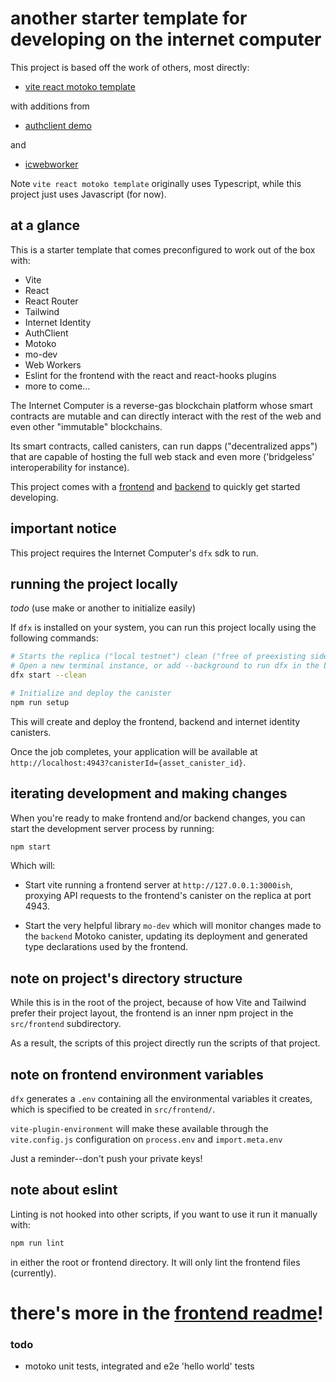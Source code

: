 # another starter template for developing on the internet computer  

This project is based off the work of others, most directly: 

 - [vite react motoko template](https://github.com/rvanasa/vite-react-motoko/tree/main)  
  
  with additions from 

 - [authclient demo](https://github.com/krpeacock/auth-client-demo/tree/main)  
  
  and 

 - [icwebworker](https://github.com/peterpeterparker/icwebworker/tree/main)  

Note `vite react motoko template` originally uses Typescript, while this project just uses Javascript (for now).  

## at a glance

This is a starter template that comes preconfigured to work out of the box with:

 - Vite
 - React
 - React Router
 - Tailwind
 - Internet Identity
 - AuthClient 
 - Motoko
 - mo-dev
 - Web Workers
 - Eslint for the frontend with the react and react-hooks plugins
 - more to come...

The Internet Computer is a reverse-gas blockchain platform whose smart contracts are mutable and can directly interact with the rest of the web and even other "immutable" blockchains. 

Its smart contracts, called canisters, can run dapps ("decentralized apps") that are capable of hosting the full web stack and even more ('bridgeless' interoperability for instance). 

This project comes with a [frontend](./src/frontend/) and [backend](./src/backend/) to quickly get started developing. 
## important notice

This project requires the Internet Computer's `dfx` sdk to run.  

## running the project locally

_todo_ (use make or another to initialize easily)

If `dfx` is installed on your system, you can run this project locally using the following commands:

```bash
# Starts the replica ("local testnet") clean ("free of preexisting side effects")
# Open a new terminal instance, or add --background to run dfx in the background
dfx start --clean 

# Initialize and deploy the canister
npm run setup
```

This will create and deploy the frontend, backend and internet identity canisters.

Once the job completes, your application will be available at `http://localhost:4943?canisterId={asset_canister_id}`.
## iterating development and making changes

When you're ready to make frontend and/or backend changes, you can start the development server process by running:

```bash
npm start
```

Which will: 

 - Start vite running a frontend server at `http://127.0.0.1:3000ish`, proxying API requests to the frontend's canister on the replica at port 4943. 
  
 - Start the very helpful library `mo-dev` which will monitor changes made to the `backend` Motoko canister, updating its deployment and generated type declarations used by the frontend. 

## note on project's directory structure

While this is in the root of the project, because of how Vite and Tailwind prefer their project layout, the frontend is an inner npm project in the `src/frontend` subdirectory. 

As a result, the scripts of this project directly run the scripts of that project. 
 
## note on frontend environment variables 

`dfx` generates a `.env` containing all the environmental variables it creates, which is specified to be created in `src/frontend/`. 

`vite-plugin-environment` will make these available through the `vite.config.js` configuration on `process.env` and `import.meta.env`

Just a reminder--don't push your private keys!

## note about eslint

Linting is not hooked into other scripts, if you want to use it run it manually with:

```bash
npm run lint
```

in either the root or frontend directory. It will only lint the frontend files (currently).

# there's more in the [frontend readme](./src/frontend/README.md)!

### todo

 - motoko unit tests, integrated and e2e 'hello world' tests